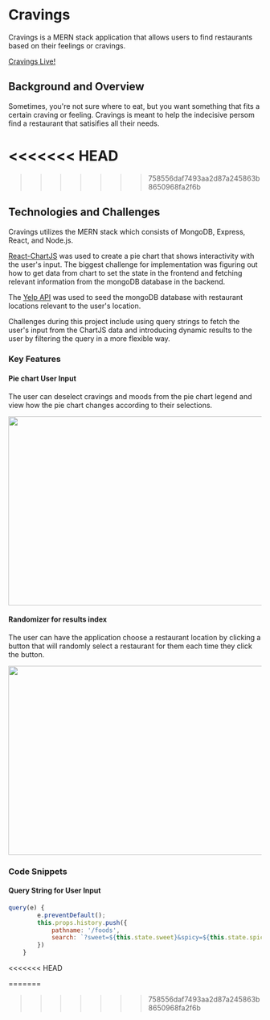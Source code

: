 # Cravings
Cravings is a MERN stack application that allows users to find restaurants based on their feelings or cravings. 

[Cravings Live!](https://cravings-mern.herokuapp.com/#/)

## Background and Overview
Sometimes, you're not sure where to eat, but you want something that fits a certain craving or feeling. Cravings is meant to help the indecisive persom find a restaurant that satisifies all their needs. 

<<<<<<< HEAD
=======
<!-- ## Functionality and MVP
- [ ] User authorization (Sign up and log in)
- [ ] User input to filter search results
- [ ] Randomize feature to select restaurant
- [ ] Production READme
- [ ] Web and mobile application -->
<!-- 
### Bonus Features
- [ ] Restaurant saves
- [ ] Maps
- [ ] Multi user interface
- [ ] Publishing app to app store
- [ ] User votes -->

>>>>>>> 758556daf7493aa2d87a245863b8650968fa2f6b
## Technologies and Challenges 
Cravings utilizes the MERN stack which consists of MongoDB, Express, React, and Node.js. 

[React-ChartJS](https://www.npmjs.com/package/react-chartjs-2) was used to create a pie chart that shows interactivity with the user's input. The biggest challenge for implementation was figuring out how to get data from chart to set the state in the frontend and fetching relevant information from the mongoDB database in the backend.

The [Yelp API](https://www.yelp.com/fusion) was used to seed the mongoDB database with restaurant locations relevant to the user's location. 

Challenges during this project include using query strings to fetch the user's input from the ChartJS data and introducing dynamic results to the user by filtering the query in a more flexible way.

### Key Features

#### Pie chart User Input

The user can deselect cravings and moods from the pie chart legend and view how the pie chart changes according to their selections. 

<p align="center">
    <img width="600" height="375" src="https://github.com/kavya-kumar94/cravings/blob/master/ezgif.com-video-to-gif.gif">
</p>

#### Randomizer for results index

The user can have the application choose a restaurant location by clicking a button that will randomly select a restaurant for them each time they click the button.

<p align="center">
    <img width="600" height="375" src="https://github.com/kavya-kumar94/cravings/blob/master/ezgif.com-video-to-gif%20(1).gif">
</p>

### Code Snippets


#### Query String for User Input
```js
query(e) {
        e.preventDefault();
        this.props.history.push({
            pathname: '/foods',
            search: `?sweet=${this.state.sweet}&spicy=${this.state.spicy}&salty=${this.state.salty}&savory=${this.state.savory}&hot=${this.state.hot}&cold=${this.state.cold}&healthy=${this.state.healthy}&junk=${this.state.junk}&happy=${this.state.happy}&sad=${this.state.sad}&hangry=${this.state.hangry}&sick=${this.state.sick}&celebratory=${this.state.celebratory}&stressed=${this.state.stressed}&adventurous=${this.state.adventurous}`
        })
    }
```
<<<<<<< HEAD


=======
<!-- ## Accomplished over the Weekend
* All team members read the MERN tutorials
* Set up database
* Wrote proposal READme 
* Implement user authentication on both database backend and frontend
* Create modal for signup and login forms
* Style splash page

## Group members and Work breakdown
Michelle Kim, Selam Weldu, Sophia Cheung, Kavya Kumar

July 15
* Create frontend components for food and drinks
* Add saves features

July 16
* Style all pages

July 17 
* Production READme and turn in project
 -->
>>>>>>> 758556daf7493aa2d87a245863b8650968fa2f6b

